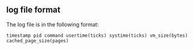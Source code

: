## log file format

The log file is in the following format:

```
timestamp pid command usertime(ticks) systime(ticks) vm_size(bytes) cached_page_size(pages)
```
